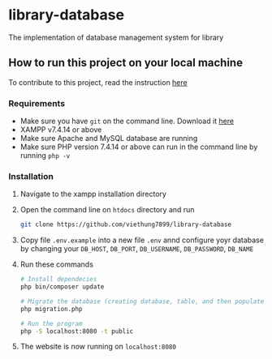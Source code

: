 # library-database

The implementation of database management system for library

## How to run this project on your local machine

To contribute to this project, read the instruction [here](docs/README.md)

### Requirements

- Make sure you have `git` on the command line. Download it [here](https://git-scm.com/downloads)
- XAMPP v7.4.14 or above
- Make sure Apache and MySQL database are running
- Make sure PHP version 7.4.14 or above can run in the command line by running `php -v`

### Installation

1. Navigate to the xampp installation directory

2. Open the command line on `htdocs` directory and run

    ```bash
    git clone https://github.com/viethung7899/library-database
    ```

3. Copy file `.env.example` into a new file `.env` annd configure yoyr database by changing your `DB_HOST`, `DB_PORT`, `DB_USERNAME`, `DB_PASSWORD`, `DB_NAME`

4. Run these commands

    ```bash
    # Install dependecies
    php bin/composer update

    # Migrate the database (creating database, table, and then populate data)
    php migration.php

    # Run the program
    php -S localhost:8080 -t public
    ```

5. The website is now running on `localhost:8080`
